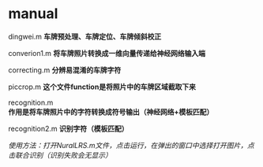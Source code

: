 # manual
dingwei.m  **车牌预处理、车牌定位、车牌倾斜校正**

converion1.m  **将车牌照片转换成一维向量传递给神经网络输入端**

correcting.m  **分辨易混淆的车牌字符**

piccrop.m  **这个文件function是将照片中的车牌区域截取下来**

recognition.m  **作用是将车牌照片中的字符转换成符号输出（神经网络+模板匹配）**

recognition2.m  **识别字符（模板匹配）**

*使用方法：打开NuralLRS.m文件，点击运行，在弹出的窗口中选择打开图片，点击联合识别（识别失败会无显示）*
